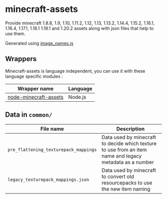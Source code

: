 # minecraft-assets

Provide minecraft 1.8.8, 1.9, 1.10, 1.11.2, 1.12, 1.13, 1.13.2, 1.14.4, 1.15.2, 1.16.1, 1.16.4, 1.17.1, 1.18.1 1.19.1 and 1.20.2 assets along with json files that help to use them.

Generated using [image_names.js](https://github.com/PrismarineJS/minecraft-jar-extractor/blob/master/image_names.js)

## Wrappers

Minecraft-assets is language independent, you can use it with these language specific modules :

| Wrapper name | Language |
| --- | --- |
| [node-minecraft-assets](https://github.com/rom1504/node-minecraft-assets) | Node.js |

## Data in `common/`

| File name | Description |
| --- | --- |
| `pre_flattening_texturepack_mappings` | Data used by minecraft to decide which texture to use from an item name and legacy metadata as a number |
| `legacy_texturepack_mappings.json` | Data used by minecraft to convert old resourcepacks to use the new item naming |
